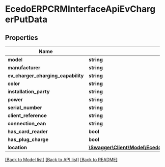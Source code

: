 # EcedoERPCRMInterfaceApiEvChargerPutData

## Properties
Name | Type | Description | Notes
------------ | ------------- | ------------- | -------------
**model** | **string** |  | [optional] 
**manufacturer** | **string** |  | [optional] 
**ev_charger_charging_capability** | **string** |  | [optional] 
**color** | **string** |  | [optional] 
**installation_party** | **string** |  | [optional] 
**power** | **string** |  | [optional] 
**serial_number** | **string** |  | [optional] 
**client_reference** | **string** |  | [optional] 
**connection_ean** | **string** |  | [optional] 
**has_card_reader** | **bool** |  | [optional] 
**has_plug_charge** | **bool** |  | [optional] 
**location** | [**\Swagger\Client\Model\EcedoERPCRMInterfaceApiEvChargerLocationPutData**](EcedoERPCRMInterfaceApiEvChargerLocationPutData.md) |  | [optional] 

[[Back to Model list]](../README.md#documentation-for-models) [[Back to API list]](../README.md#documentation-for-api-endpoints) [[Back to README]](../README.md)


